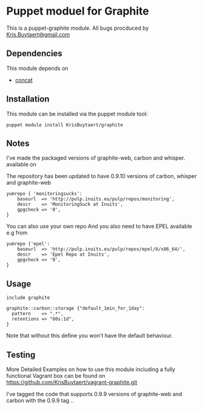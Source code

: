 Puppet moduel for Graphite
==========================

This is a puppet-graphite module.
All bugs procduced by Kris.Buytaert@gmail.com

Dependencies
------------
This module depends on

- [concat](http://forge.puppetlabs.com/puppetlabs/concat)

Installation
------------

This module can be installed via the puppet module tool:

    puppet module install KrisBuytaert/graphite

Notes
-----

I've made the packaged versions of graphite-web, carbon and whisper. 
available on

The repository has been updated to have 0.9.10 versions of carbon, whisper and graphite-web


    yumrepo { 'monitoringsucks':
        baseurl  => 'http://pulp.inuits.eu/pulp/repos/monitoring',
        descr    => 'MonitoringSuck at Inuits',
        gpgcheck => '0',
    }

You can also use your own repo
And you also need to have EPEL available  e.g from 

    yumrepo {'epel':
        baseurl  => 'http://pulp.inuits.eu/pulp/repos/epel/6/x86_64/',
        descr    => 'Epel Repo at Inuits',
        gpgcheck => '0',
    }

Usage
-----

    include graphite

    graphite::carbon::storage {"default_1min_for_1day":
      pattern    => ".*",
      retentions => "60s:1d",
    }

Note that without this define you won't have the default behaviour.

Testing
-------

More Detailed Examples on how to use this module including a fully functional Vagrant box can be found on https://github.com/KrisBuytaert/vagrant-graphite.git


I've tagged the code that supports 0.9.9 versions of graphite-web and carbon with
the 0.9.9 tag ..
